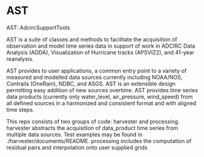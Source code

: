 # AST
AST: AdcircSupportTools 

AST is a suite of classes and methods to facilitate the acquisition of observation and model time series data in support of work in ADCIRC Data Analysis (ADDA), Visualization of Hurricane tracks (APSVIZ2), and 41-year reanalysis.

AST provides to user applications, a common entry point to a variety of measured and modelled data sources currently including NOAA/NOS, Contrails (OneRain), NDBC, and ASGS. AST is an extensible design permitting easy addition of new sources overtime.
AST provides time series data products (currently only water_level, air_pressure, wind_speed) from all defined sources in a harmonized and consistent format and with aligned time steps.

This repo consists of two groups of code: harvester and processing.
    harvester abstracts the acquisition of data_product time series from multiple data sources. Test examples may be found in ./harvester/documents/README.
    processing includes the computation of residual pairs and interpolation onto user supplied grids


